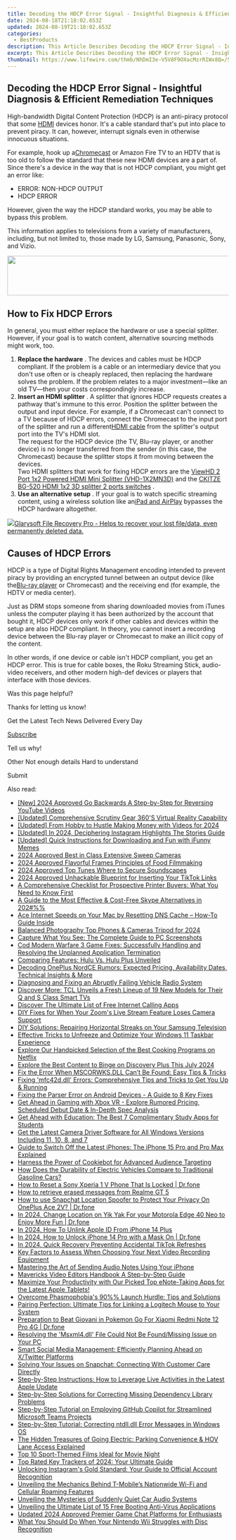 ```yaml
---
title: Decoding the HDCP Error Signal - Insightful Diagnosis & Efficient Remediation Techniques
date: 2024-08-18T21:18:02.653Z
updated: 2024-08-19T21:18:02.653Z
categories:
  - BestProducts
description: This Article Describes Decoding the HDCP Error Signal - Insightful Diagnosis & Efficient Remediation Techniques
excerpt: This Article Describes Decoding the HDCP Error Signal - Insightful Diagnosis & Efficient Remediation Techniques
thumbnail: https://www.lifewire.com/thmb/NhDmI3e-V5V8F9OXacMzrRIWx8Q=/540x405/filters:no_upscale():max_bytes(150000):strip_icc():format(webp)/1280px-Chromecast_dongle-5a807e1dc6733500372a6076.jpg
---
```


## Decoding the HDCP Error Signal - Insightful Diagnosis & Efficient Remediation Techniques
 High-bandwidth Digital Content Protection (HDCP) is an anti-piracy protocol that some [HDMI](https://www.lifewire.com/hdmi-facts-high-definition-multimedia-interface-1847337) devices honor. It's a cable standard that's put into place to prevent piracy. It can, however, interrupt signals even in otherwise innocuous situations.

 For example, hook up a[Chromecast](https://www.lifewire.com/guide-to-chromecast-2438213) or Amazon Fire TV to an HDTV that is too old to follow the standard that these new HDMI devices are a part of. Since there's a device in the way that is not HDCP compliant, you might get an error like:

* ERROR: NON-HDCP OUTPUT
* HDCP ERROR

 However, given the way the HDCP standard works, you may be able to bypass this problem.

 This information applies to televisions from a variety of manufacturers, including, but not limited to, those made by LG, Samsung, Panasonic, Sony, and Vizio.

<!-- affiliate ads begin -->
<a href="https://laganoo.pxf.io/c/5597632/1657399/16446" target="_top" id="1657399"><img src="//a.impactradius-go.com/display-ad/16446-1657399" border="0" alt="" width="728" height="90"/></a><img height="0" width="0" src="https://imp.pxf.io/i/5597632/1657399/16446" style="position:absolute;visibility:hidden;" border="0" />
<!-- affiliate ads end -->
## How to Fix HDCP Errors

 In general, you must either replace the hardware or use a special splitter. However, if your goal is to watch content, alternative sourcing methods might work, too.

1. **Replace the hardware** . The devices and cables must be HDCP compliant. If the problem is a cable or an intermediary device that you don't use often or is cheaply replaced, then replacing the hardware solves the problem. If the problem relates to a major investment—like an old TV—then your costs correspondingly increase.
2. **Insert an HDMI splitter** . A splitter that ignores HDCP requests creates a pathway that's immune to this error. Position the splitter between the output and input device. For example, if a Chromecast can't connect to a TV because of HDCP errors, connect the Chromecast to the input port of the splitter and run a different[HDMI cable](https://www.lifewire.com/fix-hdmi-connection-problems-1846811) from the splitter's output port into the TV's HDMI slot.  
 The request for the HDCP device (the TV, Blu-ray player, or another device) is no longer transferred from the sender (in this case, the Chromecast) because the splitter stops it from moving between the devices.  
 Two HDMI splitters that work for fixing HDCP errors are the [ViewHD 2 Port 1x2 Powered HDMI Mini Splitter (VHD-1X2MN3D)](https://www.amazon.com/dp/B004F9LVXC/?tag=lifewire-onsite-prod-20&ascsubtag=3276299%7Cn087a41418d434401bce0afdd69178dbe01%7C) and the [CKITZE BG-520 HDMI 1x2 3D splitter 2 ports switches](https://www.amazon.com/dp/B0089DSLMY/?tag=lifewire-onsite-prod-20&ascsubtag=3276299%7Cn087a41418d434401bce0afdd69178dbe01%7C) .
3. **Use an alternative setup** . If your goal is to watch specific streaming content, using a wireless solution like an[iPad and AirPlay](https://www.lifewire.com/how-to-connect-the-ipad-to-your-tv-wirelessly-or-with-cables-1994480) bypasses the HDCP hardware altogether.

<!-- affiliate ads begin -->
<a href="https://order.glarysoft.com/order/checkout.php?PRODS=35408920&QTY=1&AFFILIATE=108875&CART=1"><img src="https://secure.avangate.com/images/merchant/6734fa703f6633ab896eecbdfad8953a/products/FR-200-1.png" border="0">Glarysoft File Recovery Pro - Helps to recover your lost file/data, even permanently deleted data. </a>
<!-- affiliate ads end -->
## Causes of HDCP Errors

 HDCP is a type of Digital Rights Management encoding intended to prevent piracy by providing an encrypted tunnel between an output device (like the[Blu-ray player](https://www.lifewire.com/blu-ray-disc-player-information-1846364) or Chromecast) and the receiving end (for example, the HDTV or media center).

 Just as DRM stops someone from sharing downloaded movies from iTunes unless the computer playing it has been authorized by the account that bought it, HDCP devices only work if other cables and devices within the setup are also HDCP compliant. In theory, you cannot insert a recording device between the Blu-ray player or Chromecast to make an illicit copy of the content.

 In other words, if one device or cable isn't HDCP compliant, you get an HDCP error. This is true for cable boxes, the Roku Streaming Stick, audio-video receivers, and other modern high-def devices or players that interface with those devices.

Was this page helpful?

Thanks for letting us know!

 Get the Latest Tech News Delivered Every Day

[Subscribe](https://www.lifewire.com/#)

Tell us why!

 Other  Not enough details  Hard to understand

 Submit

<ins class="adsbygoogle"
     style="display:block"
     data-ad-format="autorelaxed"
     data-ad-client="ca-pub-7571918770474297"
     data-ad-slot="1223367746"></ins>



<ins class="adsbygoogle"
     style="display:block"
     data-ad-client="ca-pub-7571918770474297"
     data-ad-slot="8358498916"
     data-ad-format="auto"
     data-full-width-responsive="true"></ins>

<span class="atpl-alsoreadstyle">Also read:</span>
<div><ul>
<li><a href="https://youtube-zero.techidaily.com/024-approved-go-backwards-a-step-by-step-for-reversing-youtube-videos/"><u>[New] 2024 Approved  Go Backwards  A Step-by-Step for Reversing YouTube Videos</u></a></li>
<li><a href="https://extra-tips.techidaily.com/updated-comprehensive-scrutiny-gear-360s-virtual-reality-capability/"><u>[Updated] Comprehensive Scrutiny  Gear 360'S Virtual Reality Capability</u></a></li>
<li><a href="https://eaxpv-info.techidaily.com/updated-from-hobby-to-hustle-making-money-with-videos-for-2024/"><u>[Updated] From Hobby to Hustle  Making Money with Videos for 2024</u></a></li>
<li><a href="https://instagram-clips.techidaily.com/updated-in-2024-deciphering-instagram-highlights-the-stories-guide/"><u>[Updated] In 2024, Deciphering Instagram Highlights  The Stories Guide</u></a></li>
<li><a href="https://extra-approaches.techidaily.com/updated-quick-instructions-for-downloading-and-fun-with-ifunny-memes/"><u>[Updated] Quick Instructions for Downloading and Fun with iFunny Memes</u></a></li>
<li><a href="https://fox-blue.techidaily.com/2024-approved-best-in-class-extensive-sweep-cameras/"><u>2024 Approved  Best in Class  Extensive Sweep Cameras</u></a></li>
<li><a href="https://some-techniques.techidaily.com/2024-approved-flavorful-frames-principles-of-food-filmmaking/"><u>2024 Approved  Flavorful Frames  Principles of Food Filmmaking</u></a></li>
<li><a href="https://article-files.techidaily.com/2024-approved-top-tunes-where-to-secure-soundscapes/"><u>2024 Approved  Top Tunes  Where to Secure Soundscapes</u></a></li>
<li><a href="https://some-guidance.techidaily.com/2024-approved-unhackable-blueprint-for-inserting-your-tiktok-links/"><u>2024 Approved  Unhackable Blueprint for Inserting Your TikTok Links</u></a></li>
<li><a href="https://fox-links.techidaily.com/a-comprehensive-checklist-for-prospective-printer-buyers-what-you-need-to-know-first/"><u>A Comprehensive Checklist for Prospective Printer Buyers: What You Need to Know First</u></a></li>
<li><a href="https://techtrends.techidaily.com/a-guide-to-the-most-effective-and-cost-free-skype-alternatives-in-202/"><u>A Guide to the Most Effective & Cost-Free Skype Alternatives in 202#%%</u></a></li>
<li><a href="https://techtrends.techidaily.com/ace-internet-speeds-on-your-mac-by-resetting-dns-cache-how-to-guide-inside/"><u>Ace Internet Speeds on Your Mac by Resetting DNS Cache – How-To Guide Inside</u></a></li>
<li><a href="https://extra-tips.techidaily.com/balanced-photography-top-phones-and-cameras-tripod-for-2024/"><u>Balanced Photography  Top Phones & Cameras Tripod for 2024</u></a></li>
<li><a href="https://techtrends.techidaily.com/capture-what-you-see-the-complete-guide-to-pc-screenshots/"><u>Capture What You See: The Complete Guide to PC Screenshots</u></a></li>
<li><a href="https://win-answers.techidaily.com/cod-modern-warfare-3-game-fixes-successfully-handling-and-resolving-the-unplanned-application-termination/"><u>Cod Modern Warfare 3 Game Fixes: Successfully Handling and Resolving the Unplanned Application Termination</u></a></li>
<li><a href="https://techtrends.techidaily.com/comparing-features-hulu-vs-hulu-plus-unveiled/"><u>Comparing Features: Hulu Vs. Hulu Plus Unveiled</u></a></li>
<li><a href="https://techtrends.techidaily.com/decoding-oneplus-nordce-rumors-expected-pricing-availability-dates-technical-insights-and-more/"><u>Decoding OnePlus NordCE Rumors: Expected Pricing, Availability Dates, Technical Insights & More</u></a></li>
<li><a href="https://techtrends.techidaily.com/diagnosing-and-fixing-an-abruptly-failing-vehicle-radio-system/"><u>Diagnosing and Fixing an Abruptly Failing Vehicle Radio System</u></a></li>
<li><a href="https://techtrends.techidaily.com/discover-more-tcl-unveils-a-fresh-lineup-of-19-new-models-for-their-q-and-s-class-smart-tvs/"><u>Discover More: TCL Unveils a Fresh Lineup of 19 New Models for Their Q and S Class Smart TVs</u></a></li>
<li><a href="https://techtrends.techidaily.com/discover-the-ultimate-list-of-free-internet-calling-apps/"><u>Discover The Ultimate List of Free Internet Calling Apps</u></a></li>
<li><a href="https://techtrends.techidaily.com/diy-fixes-for-when-your-zooms-live-stream-feature-loses-camera-support/"><u>DIY Fixes for When Your Zoom's Live Stream Feature Loses Camera Support</u></a></li>
<li><a href="https://techtrends.techidaily.com/diy-solutions-repairing-horizontal-streaks-on-your-samsung-television/"><u>DIY Solutions: Repairing Horizontal Streaks on Your Samsung Television</u></a></li>
<li><a href="https://win-howtos.techidaily.com/effective-tricks-to-unfreeze-and-optimize-your-windows-11-taskbar-experience/"><u>Effective Tricks to Unfreeze and Optimize Your Windows 11 Taskbar Experience</u></a></li>
<li><a href="https://techtrends.techidaily.com/explore-our-handpicked-selection-of-the-best-cooking-programs-on-netflix/"><u>Explore Our Handpicked Selection of the Best Cooking Programs on Netflix</u></a></li>
<li><a href="https://techtrends.techidaily.com/explore-the-best-content-to-binge-on-discovery-plus-this-july-2024/"><u>Explore the Best Content to Binge on Discovery Plus This July 2024</u></a></li>
<li><a href="https://techtrends.techidaily.com/fix-the-error-when-mscorwksdll-cant-be-found-easy-tips-and-tricks/"><u>Fix the Error When MSCORWKS.DLL Can’t Be Found: Easy Tips & Tricks</u></a></li>
<li><a href="https://techtrends.techidaily.com/fixing-mfc42ddll-errors-comprehensive-tips-and-tricks-to-get-you-up-and-running/"><u>Fixing 'mfc42d.dll' Errors: Comprehensive Tips and Tricks to Get You Up & Running</u></a></li>
<li><a href="https://technical-tips.techidaily.com/fixing-the-parser-error-on-android-devices-a-guide-to-8-key-fixes/"><u>Fixing the Parser Error on Android Devices - A Guide to 8 Key Fixes</u></a></li>
<li><a href="https://techtrends.techidaily.com/get-ahead-in-gaming-with-xbox-vr-explore-rumored-pricing-scheduled-debut-date-and-in-depth-spec-analysis/"><u>Get Ahead in Gaming with Xbox VR - Explore Rumored Pricing, Scheduled Debut Date & In-Depth Spec Analysis</u></a></li>
<li><a href="https://techtrends.techidaily.com/get-ahead-with-education-the-best-7-complimentary-study-apps-for-students/"><u>Get Ahead with Education: The Best 7 Complimentary Study Apps for Students</u></a></li>
<li><a href="https://driver-download.techidaily.com/get-the-latest-camera-driver-software-for-all-windows-versions-including-11-10-8-and-7/"><u>Get the Latest Camera Driver Software for All Windows Versions Including 11, 10, 8, and 7</u></a></li>
<li><a href="https://techtrends.techidaily.com/guide-to-switch-off-the-latest-iphones-the-iphone-15-pro-and-pro-max-explained/"><u>Guide to Switch Off the Latest iPhones: The iPhone 15 Pro and Pro Max Explained</u></a></li>
<li><a href="https://data-safeguard.techidaily.com/harness-the-power-of-cookiebot-for-advanced-audience-targeting/"><u>Harness the Power of Cookiebot for Advanced Audience Targeting</u></a></li>
<li><a href="https://techtrends.techidaily.com/how-does-the-durability-of-electric-vehicles-compare-to-traditional-gasoline-cars/"><u>How Does the Durability of Electric Vehicles Compare to Traditional Gasoline Cars?</u></a></li>
<li><a href="https://techidaily.com/how-to-reset-a-sony-xperia-1-v-phone-that-is-locked-drfone-by-drfone-reset-android-reset-android/"><u>How to Reset a Sony Xperia 1 V Phone That Is Locked | Dr.fone</u></a></li>
<li><a href="https://blog-min.techidaily.com/how-to-retrieve-erased-messages-from-realme-gt-5-by-fonelab-android-recover-messages/"><u>How to retrieve erased messages from Realme GT 5</u></a></li>
<li><a href="https://change-location.techidaily.com/how-to-use-snapchat-location-spoofer-to-protect-your-privacy-on-oneplus-ace-2v-drfone-by-drfone-virtual-android/"><u>How to use Snapchat Location Spoofer to Protect Your Privacy On OnePlus Ace 2V? | Dr.fone</u></a></li>
<li><a href="https://location-social.techidaily.com/in-2024-change-location-on-yik-yak-for-your-motorola-edge-40-neo-to-enjoy-more-fun-drfone-by-drfone-virtual-android/"><u>In 2024, Change Location on Yik Yak For your Motorola Edge 40 Neo to Enjoy More Fun | Dr.fone</u></a></li>
<li><a href="https://apple-account.techidaily.com/in-2024-how-to-unlink-apple-id-from-iphone-14-plus-by-drfone-ios/"><u>In 2024, How To Unlink Apple ID From iPhone 14 Plus</u></a></li>
<li><a href="https://iphone-unlock.techidaily.com/in-2024-how-to-unlock-iphone-14-pro-with-a-mask-on-drfone-by-drfone-ios/"><u>In 2024, How to Unlock iPhone 14 Pro with a Mask On | Dr.fone</u></a></li>
<li><a href="https://tiktok-video-recordings.techidaily.com/in-2024-quick-recovery-preventing-accidental-tiktok-refreshes/"><u>In 2024, Quick Recovery  Preventing Accidental TikTok Refreshes</u></a></li>
<li><a href="https://techtrends.techidaily.com/key-factors-to-assess-when-choosing-your-next-video-recording-equipment/"><u>Key Factors to Assess When Choosing Your Next Video Recording Equipment</u></a></li>
<li><a href="https://techtrends.techidaily.com/mastering-the-art-of-sending-audio-notes-using-your-iphone/"><u>Mastering the Art of Sending Audio Notes Using Your iPhone</u></a></li>
<li><a href="https://ai-vdieo-software.techidaily.com/mavericks-video-editors-handbook-a-step-by-step-guide/"><u>Mavericks Video Editors Handbook A Step-by-Step Guide</u></a></li>
<li><a href="https://techtrends.techidaily.com/1722875682769-maximize-your-productivity-with-our-picked-top-enote-taking-apps-for-the-latest-apple-tablets/"><u>Maximize Your Productivity with Our Picked Top eNote-Taking Apps for the Latest Apple Tablets!</u></a></li>
<li><a href="https://win-able.techidaily.com/overcome-phasmophobias-90-launch-hurdle-tips-and-solutions/"><u>Overcome Phasmophobia's 90%% Launch Hurdle: Tips and Solutions</u></a></li>
<li><a href="https://techtrends.techidaily.com/pairing-perfection-ultimate-tips-for-linking-a-logitech-mouse-to-your-system/"><u>Pairing Perfection: Ultimate Tips for Linking a Logitech Mouse to Your System</u></a></li>
<li><a href="https://change-location.techidaily.com/preparation-to-beat-giovani-in-pokemon-go-for-xiaomi-redmi-note-12-pro-4g-drfone-by-drfone-virtual-android/"><u>Preparation to Beat Giovani in Pokemon Go For Xiaomi Redmi Note 12 Pro 4G | Dr.fone</u></a></li>
<li><a href="https://techtrends.techidaily.com/resolving-the-msxml4dll-file-could-not-be-foundmissing-issue-on-your-pc/"><u>Resolving the 'Msxml4.dll' File Could Not Be Found/Missing Issue on Your PC</u></a></li>
<li><a href="https://techtrends.techidaily.com/smart-social-media-management-efficiently-planning-ahead-on-xtwitter-platforms/"><u>Smart Social Media Management: Efficiently Planning Ahead on X/Twitter Platforms</u></a></li>
<li><a href="https://techtrends.techidaily.com/solving-your-issues-on-snapchat-connecting-with-customer-care-directly/"><u>Solving Your Issues on Snapchat: Connecting With Customer Care Directly</u></a></li>
<li><a href="https://techtrends.techidaily.com/step-by-step-instructions-how-to-leverage-live-activities-in-the-latest-apple-update/"><u>Step-by-Step Instructions: How to Leverage Live Activities in the Latest Apple Update</u></a></li>
<li><a href="https://techtrends.techidaily.com/step-by-step-solutions-for-correcting-missing-dependency-library-problems/"><u>Step-by-Step Solutions for Correcting Missing Dependency Library Problems</u></a></li>
<li><a href="https://techtrends.techidaily.com/step-by-step-tutorial-on-employing-github-copilot-for-streamlined-microsoft-teams-projects/"><u>Step-by-Step Tutorial on Employing GitHub Copilot for Streamlined Microsoft Teams Projects</u></a></li>
<li><a href="https://techtrends.techidaily.com/step-by-step-tutorial-correcting-ntdlldll-error-messages-in-windows-os/"><u>Step-by-Step Tutorial: Correcting ntdll.dll Error Messages in Windows OS</u></a></li>
<li><a href="https://techtrends.techidaily.com/the-hidden-treasures-of-going-electric-parking-convenience-and-hov-lane-access-explained/"><u>The Hidden Treasures of Going Electric: Parking Convenience & HOV Lane Access Explained</u></a></li>
<li><a href="https://techtrends.techidaily.com/top-10-sport-themed-films-ideal-for-movie-night/"><u>Top 10 Sport-Themed Films Ideal for Movie Night</u></a></li>
<li><a href="https://techtrends.techidaily.com/top-rated-key-trackers-of-2024-your-ultimate-guide/"><u>Top Rated Key Trackers of 2024: Your Ultimate Guide</u></a></li>
<li><a href="https://techtrends.techidaily.com/unlocking-instagrams-gold-standard-your-guide-to-official-account-recognition/"><u>Unlocking Instagram's Gold Standard: Your Guide to Official Account Recognition</u></a></li>
<li><a href="https://techtrends.techidaily.com/unveiling-the-mechanics-behind-t-mobiles-nationwide-wi-fi-and-cellular-roaming-features/"><u>Unveiling the Mechanics Behind T-Mobile’s Nationwide Wi-Fi and Cellular Roaming Features</u></a></li>
<li><a href="https://techtrends.techidaily.com/unveiling-the-mysteries-of-suddenly-quiet-car-audio-systems/"><u>Unveiling the Mysteries of Suddenly Quiet Car Audio Systems</u></a></li>
<li><a href="https://techtrends.techidaily.com/unveiling-the-ultimate-list-of-15-free-booting-anti-virus-applications/"><u>Unveiling the Ultimate List of 15 Free Booting Anti-Virus Applications</u></a></li>
<li><a href="https://audio-editing.techidaily.com/updated-2024-approved-premier-game-chat-platforms-for-enthusiasts/"><u>Updated 2024 Approved Premier Game Chat Platforms for Enthusiasts</u></a></li>
<li><a href="https://techtrends.techidaily.com/what-you-should-do-when-your-nintendo-wii-struggles-with-disc-recognition/"><u>What You Should Do When Your Nintendo Wii Struggles with Disc Recognition</u></a></li>
</ul></div>
